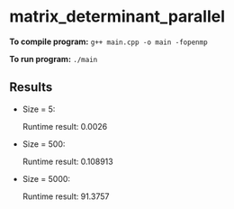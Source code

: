 # matrix_determinant_parallel
**To compile program:**
```g++ main.cpp -o main -fopenmp```

**To run program:**
```./main```

## Results
* Size = 5:

  Runtime result: 0.0026


* Size = 500:

  Runtime result: 0.108913


* Size = 5000:

  Runtime result: 91.3757
